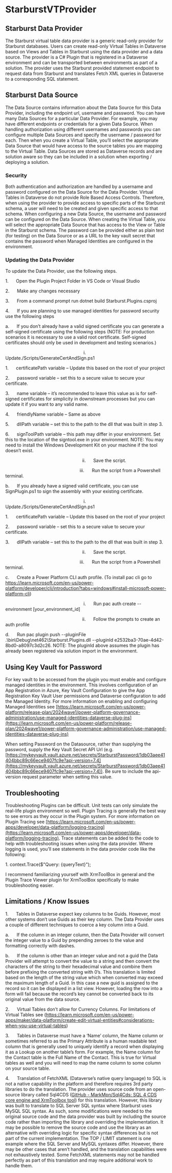 # StarburstVTProvider

## Starburst Data Provider

The Starburst virtual table data provider is a generic read-only provider for Starburst databases. Users can create read-only Virtual Tables in Dataverse based on Views and Tables in Starburst using the data provider and a data source. The provider is a C# Plugin that is registered in a Dataverse environment and can be transported between environments as part of a solution. The provider uses the Starburst provided statement endpoint to request data from Starburst and translates Fetch XML queries in Dataverse to a corresponding SQL statement.

## Starburst Data Source

The Data Source contains information about the Data Source for this Data Provider, including the endpoint url, username and password. You can have many Data Sources for a particular Data Provider. For example, you may have different endpoints or credentials for a given Data Source. When handling authorization using different usernames and passwords you can configure multiple Data Sources and specify the username / password for each. Then when you create a Virtual Table, you’ll select the appropriate Data Source that would have access to the source tables you are mapping to the Virtual Table. Data Sources are stored as Dataverse records and are solution aware so they can be included in a solution when exporting / deploying a solution.

### Security

Both authentication and authorization are handled by a username and password configured on the Data Source for the Data Provider. Virtual Tables in Dataverse do not provide Role Based Access Controls. Therefore, when using the provider to provide access to specific parts of the Starburst schema, a user will need to be created and given specific access to that schema. When configuring a new Data Source, the username and password can be configured on the Data Source. When creating the Virtual Table, you will select the appropriate Data Source that has access to the View or Table in the Starburst schema. The password can be provided either as plain text (for testing) on the Data Source or as a URL to the key vault secret that contains the password when Managed Identities are configured in the environment.

### Updating the Data Provider

To update the Data Provider, use the following steps.

1.      Open the Plugin Project Folder in VS Code or Visual Studio

2.      Make any changes necessary

3.      From a command prompt run dotnet build Starburst.Plugins.csproj

4.      If you are planning to use managed identities for password security use the following steps

a.      If you don’t already have a valid signed certificate you can generate a self-signed certificate using the following steps (NOTE: For production scenarios it is necessary to use a valid root certificate. Self-signed certificates should only be used in development and testing scenarios.)

                                                              i.      Update./Scripts/GenerateCertAndSign.ps1

1.      certificatePath variable – Update this based on the root of your project

2.      password variable – set this to a secure value to secure your certificate.

3.      name variable – it’s recommended to leave this value as is for self-signed certificates for simplicity in downstream processes but you can update it if you want to any valid name.

4.      friendlyName variable – Same as above

5.      dllPath variable – set this to the path to the dll that was built in step 3.

6.      signToolPath variable – this path may differ in your environment. Set this to the location of the signtool.exe in your environment. NOTE: You may need to install the Windows Development Kit on your machine if the tool doesn’t exist.

                                                             ii.      Save the script.

                                                           iii.      Run the script from a Powershell terminal.

b.      If you already have a signed valid certificate, you can use SignPlugin.ps1 to sign the assembly with your existing certificate.

                                                              i.      Update./Scripts/GenerateCertAndSign.ps1

1.      certificatePath variable – Update this based on the root of your project

2.      password variable – set this to a secure value to secure your certificate.

3.      dllPath variable – set this to the path to the dll that was built in step 3.

                                                             ii.      Save the script.

                                                           iii.      Run the script from a Powershell terminal.

c.      Create a Power Platform CLI auth profile. (To install pac cli go to https://learn.microsoft.com/en-us/power-platform/developer/cli/introduction?tabs=windows#install-microsoft-power-platform-cli)

                                                              i.      Run pac auth create --environment \[your\_environment\_id\]

                                                             ii.      Follow the prompts to create an auth profile

d.      Run pac plugin push --pluginFile .\\bin\\Debug\\net462\\Starburst.Plugins.dll --pluginId e2532ba3-70ae-4d42-8bd0-a8097c3d2c26. NOTE: The pluginId above assumes the plugin has already been registered via solution import in the environment.

## Using Key Vault for Password

For key vault to be accessed from the plugin you must enable and configure managed identities in the environment. This involves configuration of an App Registration in Azure, Key Vault Configuration to give the App Registration Key Vault User permissions and Dataverse configuration to add the Managed Identity. For more information on enabling and configuring Managed Identities see [https://learn.microsoft.com/en-us/power-platform/release-plan/2024wave1/power-platform-governance-administration/use-managed-identities-dataverse-plug-ins](https://learn.microsoft.com/en-us/power-platform/release-plan/2024wave1/power-platform-governance-administration/use-managed-identities-dataverse-plug-ins)

When setting Password on the Datasource, rather than supplying the password, supply the Key Vault Secret API Url (e.g. [https://mykeyvault.vault.azure.net/secrets/StarburstPassword/1db03aee41404bbc89c66ece9407fc9e?api-version=7.4](https://mykeyvault.vault.azure.net/secrets/StarburstPassword/1db03aee41404bbc89c66ece9407fc9e?api-version=7.4)). Be sure to include the api-version request parameter when setting this value.

## Troubleshooting

Troubleshooting Plugins can be difficult. Unit tests can only simulate the real-life plugin environment so well. Plugin Tracing is generally the best way to see errors as they occur in the Plugin system. For more information on Plugin Tracing see [https://learn.microsoft.com/en-us/power-apps/developer/data-platform/logging-tracing](https://learn.microsoft.com/en-us/power-apps/developer/data-platform/logging-tracing). Trace statements can be added to the code to help with troubleshooting issues when using the data provider. Where logging is used, you’ll see statements in the data provider code like the following:

1\. context.Trace($"Query: {queryText}");

I recommend familiarizing yourself with XrmToolBox in general and the Plugin Trace Viewer plugin for XrmToolBox specifically to make troubleshooting easier.

## Limitations / Know Issues

1.      Tables in Dataverse expect key columns to be Guids. However, most other systems don’t use Guids as their key column. The Data Provider uses a couple of different techniques to coerce a key column into a Guid.

a.      If the column in an integer column, then the Data Provider will convert the integer value to a Guid by prepending zeroes to the value and formatting correctly with dashes.

b.      If the column is other than an integer value and not a guid the Data Provider will attempt to convert the value to a string and then convert the characters of the string to their hexadecimal value and combine them before prefixing the converted string with 0’s. This translation is limited based on the length of the string value which when converted may exceed the maximum length of a Guid. In this case a new guid is assigned to the record so it can be displayed in a list view. However, loading the row into a form will fail because the record’s key cannot be converted back to its original value from the data source.

2.      Virtual Tables don’t allow for Currency Columns. For limitations of Virtual Tables see (https://learn.microsoft.com/en-us/power-apps/maker/data-platform/create-edit-virtual-entities#considerations-when-you-use-virtual-tables)

3.      Tables in Dataverse must have a ‘Name’ column, the Name column or sometimes referred to as the Primary Attribute is a human readable text column that is generally used to uniquely identify a record when displaying it as a Lookup on another table’s form. For example, the Name column for the Contact table is the Full Name of the Contact. This is true for Virtual tables as well and you will need to map the name column to some column on your source table.

4.      Translation of FetchXML (Dataverse’s native query language) to SQL is not a native capability in the platform and therefore requires 3rd party libraries to do the translation. The provider uses source code from an open-source library called Sql4CDS ([GitHub - MarkMpn/Sql4Cds: SQL 4 CDS core engine and XrmToolbox tool](https://github.com/MarkMpn/Sql4Cds)) for this translation. However, this library was built to translate to SQL Server SQL syntax where Starburst uses MySQL SQL syntax. As such, some modifications were needed to the original source code and the data provider was built by including the source code rather than importing the library and overriding the implementation. It may be possible to remove the source code and use the library as an alternative with overriding logic for specific syntax differences but is not part of the current implementation. The TOP / LIMIT statement is one example where the SQL Server and MySQL syntaxes differ. However, there may be other cases that aren’t handled, and the translation capabilities were not exhaustively tested. Some FetchXML statements may not be handled perfectly as part of this translation and may require additional work to handle them.
